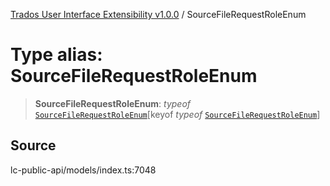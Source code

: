 [Trados User Interface Extensibility v1.0.0](../wiki/globals) / SourceFileRequestRoleEnum

# Type alias: SourceFileRequestRoleEnum

> **SourceFileRequestRoleEnum**: *typeof* [`SourceFileRequestRoleEnum`](../wiki/Variable.SourceFileRequestRoleEnum)\[keyof *typeof* [`SourceFileRequestRoleEnum`](../wiki/Variable.SourceFileRequestRoleEnum)\]

## Source

lc-public-api/models/index.ts:7048
